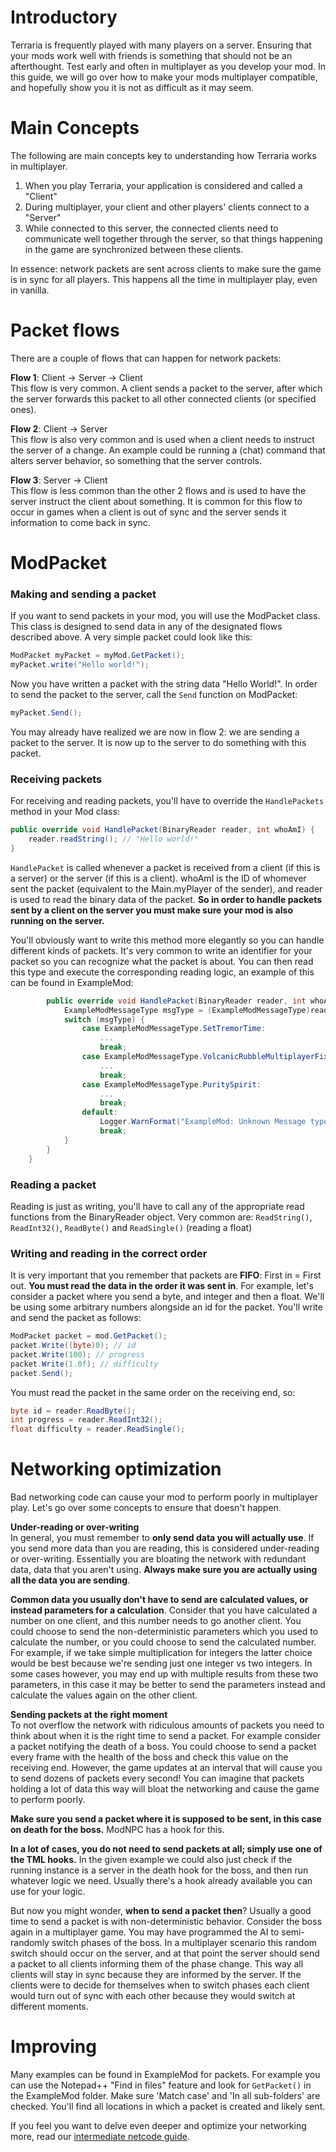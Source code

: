 # Introductory
Terraria is frequently played with many players on a server. Ensuring that your mods work well with friends is something that should not be an afterthought. Test early and often in multiplayer as you develop your mod. In this guide, we will go over how to make your mods multiplayer compatible, and hopefully show you it is not as difficult as it may seem.

# Main Concepts
The following are main concepts key to understanding how Terraria works in multiplayer.
1. When you play Terraria, your application is considered and called a "Client"
1. During multiplayer, your client and other players' clients connect to a "Server"
1. While connected to this server, the connected clients need to communicate well together through the server, so that things happening in the game are synchronized between these clients.

In essence: network packets are sent across clients to make sure the game is in sync for all players.
This happens all the time in multiplayer play, even in vanilla.

# Packet flows
There are a couple of flows that can happen for network packets:

**Flow 1**: Client -> Server -> Client <br>
This flow is very common. A client sends a packet to the server, after which the server forwards this packet to all other connected clients (or specified ones).

**Flow 2**: Client -> Server <br>
This flow is also very common and is used when a client needs to instruct the server of a change.
An example could be running a (chat) command that alters server behavior, so something that the server controls.

**Flow 3**: Server -> Client <br>
This flow is less common than the other 2 flows and is used to have the server instruct the client about something.
It is common for this flow to occur in games when a client is out of sync and the server sends it information to come back in sync.

# ModPacket
### Making and sending a packet
If you want to send packets in your mod, you will use the ModPacket class. This class is designed to send data in any of the designated flows described above. A very simple packet could look like this:
```cs
ModPacket myPacket = myMod.GetPacket();
myPacket.write("Hello world!");
```
Now you have written a packet with the string data "Hello World!". In order to send the packet to the server, call the `Send` function on ModPacket:
```cs
myPacket.Send();
```

You may already have realized we are now in flow 2: we are sending a packet to the server. It is now up to the server to do something with this packet.

### Receiving packets
For receiving and reading packets, you'll have to override the `HandlePackets` method in your Mod class:
```cs
public override void HandlePacket(BinaryReader reader, int whoAmI) {
    reader.readString(); // "Hello world!"
}
```
`HandlePacket` is called whenever a packet is received from a client (if this is a server) or the server (if this is a client). whoAmI is the ID of whomever sent the packet (equivalent to the Main.myPlayer of the sender), and reader is used to read the binary data of the packet. **So in order to handle packets sent by a client on the server you must make sure your mod is also running on the server.**

You'll obviously want to write this method more elegantly so you can handle different kinds of packets. It's very common to write an identifier for your packet so you can recognize what the packet is about. You can then read this type and execute the corresponding reading logic, an example of this can be found in ExampleMod:
```cs
		public override void HandlePacket(BinaryReader reader, int whoAmI) {
			ExampleModMessageType msgType = (ExampleModMessageType)reader.ReadByte();
			switch (msgType) {
				case ExampleModMessageType.SetTremorTime:
					...
					break;
				case ExampleModMessageType.VolcanicRubbleMultiplayerFix:
					...
					break;
				case ExampleModMessageType.PuritySpirit:
					...
					break;
				default:
					Logger.WarnFormat("ExampleMod: Unknown Message type: {0}", msgType);
					break;
			}
		}
	}
```

### Reading a packet
Reading is just as writing, you'll have to call any of the appropriate read functions from the BinaryReader object. Very common are: `ReadString()`, `ReadInt32()`, `ReadByte()` and `ReadSingle()` (reading a float)

### Writing and reading in the correct order
It is very important that you remember that packets are **FIFO**: First in = First out.
**You must read the data in the order it was sent in**.
For example, let's consider a packet where you send a byte, and integer and then a float. We'll be using some arbitrary numbers alongside an id for the packet. You'll write and send the packet as follows:
```cs
ModPacket packet = mod.GetPacket();
packet.Write((byte)0); // id
packet.Write(100); // progress
packet.Write(1.0f); // difficulty
packet.Send();
```
You must read the packet in the same order on the receiving end, so:
```cs
byte id = reader.ReadByte();
int progress = reader.ReadInt32();
float difficulty = reader.ReadSingle();
```

# Networking optimization
Bad networking code can cause your mod to perform poorly in multiplayer play. Let's go over some concepts to ensure that doesn't happen.

**Under-reading or over-writing** <br>
In general, you must remember to **only send data you will actually use**. If you send more data than you are reading, this is considered under-reading or over-writing. Essentially you are bloating the network with redundant data, data that you aren't using. **Always make sure you are actually using all the data you are sending**.

**Common data you usually don't have to send are calculated values, or instead parameters for a calculation**.
Consider that you have calculated a number on one client, and this number needs to go another client. You could choose to send the non-deterministic parameters which you used to calculate the number, or you could choose to send the calculated number. For example, if we take simple multiplication for integers the latter choice would be best because we're sending just one integer vs two integers. In some cases however, you may end up with multiple results from these two parameters, in this case it may be better to send the parameters instead and calculate the values again on the other client.

**Sending packets at the right moment** <br>
To not overflow the network with ridiculous amounts of packets you need to think about when it is the right time to send a packet. For example consider a packet notifying the death of a boss. You could choose to send a packet every frame with the health of the boss and check this value on the receiving end. However, the game updates at an interval that will cause you to send dozens of packets every second! You can imagine that packets holding a lot of data this way will bloat the networking and cause the game to perform poorly.

**Make sure you send a packet where it is supposed to be sent, in this case on death for the boss.** ModNPC has a hook for this.

**In a lot of cases, you do not need to send packets at all; simply use one of the TML hooks.** In the given example we could also just check if the running instance is a server in the death hook for the boss, and then run whatever logic we need. Usually there's a hook already available you can use for your logic.

But now you might wonder, **when to send a packet then**? Usually a good time to send a packet is with non-deterministic behavior. Consider the boss again in a multiplayer game. You may have programmed the AI to semi-randomly switch phases of the boss. In a multiplayer scenario this random switch should occur on the server, and at that point the server should send a packet to all clients informing them of the phase change. This way all clients will stay in sync because they are informed by the server. If the clients were to decide for themselves when to switch phases each client would turn out of sync with each other because they would switch at different moments.

# Improving
Many examples can be found in ExampleMod for packets. For example you can use the Notepad++ "Find in files" feature and look for `GetPacket()` in the ExampleMod folder. Make sure 'Match case' and 'In all sub-folders' are checked. You'll find all locations in which a packet is created and likely sent.

If you feel you want to delve even deeper and optimize your networking more, read our [intermediate netcode guide](intermediate-netcode).